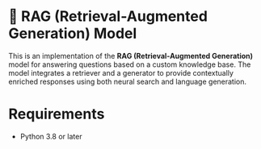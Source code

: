 # 🧠 RAG (Retrieval-Augmented Generation) Model

This is an implementation of the **RAG (Retrieval-Augmented Generation)** model for answering questions based on a custom knowledge base. The model integrates a retriever and a generator to provide contextually enriched responses using both neural search and language generation.

# Requirements
- Python 3.8 or later